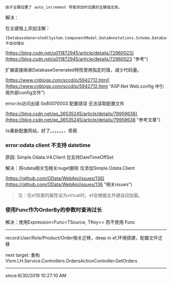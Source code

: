 
	由于主键设置了 auto_increment 导致添加时设置的主键值无效。

解决：

在主键值上添加注解：

	[DatabaseGenerated(System.ComponentModel.DataAnnotations.Schema.DatabaseGeneratedOption.None)]//不自动增长

[https://blog.csdn.net/u011872945/article/details/72960023](https://blog.csdn.net/u011872945/article/details/72960023 "参考")

扩展直接继承DatabaseGenerated特性使用指定的值，减少代码量。

[https://www.cnblogs.com/sccd/p/5942712.html](https://www.cnblogs.com/sccd/p/5942712.html "ASP.Net Web.config 中引用外部config文件")

error:iis访问出错 0x80070003 配置错误 无法读取配置文件

[https://blog.csdn.net/qq_36535245/article/details/79959638](https://blog.csdn.net/qq_36535245/article/details/79959638 "参考文章")

iis重新配置网站，好了。。。。。。，奇葩

### error:odata client 不支持 datetime ###

原因: Simple.Odata.V4.Client 仅支持DateTimeOffSet

解决：将odata相关包相关nuget删除 仅添加Simple.Odata.Client

[https://github.com/OData/WebApi/issues/136](https://github.com/OData/WebApi/issues/136 "相关issues")

> 注：在ef将类的属性设为virtual时，ef会根据主外键自动加载。

### 使用Func作为OrderBy的参数时查询过长 ###

解决：使用Expression<Func<TSource, TKey>> 而不使用 Func


----------

record:User/Role/Product/Order相关迁移，deep in ef,环境搭建，配置文件迁移

next target: 重构 Vlxm.LH.Service.Controllers.OrdersActionController.GetOrders

----------
since:8/30/2019 10:27:10 AM 